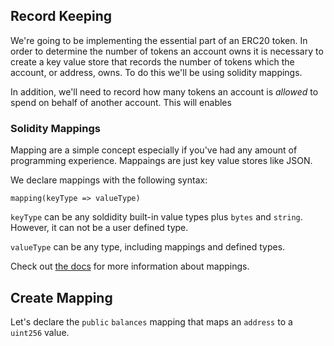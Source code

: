 ## Record Keeping

We're going to be implementing the essential part of an ERC20 token. In order to determine the number of tokens an account owns it is necessary to create a key value store that records the number of tokens which the account, or address, owns. To do this we'll be using solidity mappings.

In addition, we'll need to record how many tokens an account is *allowed* to spend on behalf of another account. This will enables

### Solidity Mappings
Mapping are a simple concept especially if you've had any amount of programming experience. Mappaings are just key value stores like JSON.


We declare mappings with the following syntax:
```
mapping(keyType => valueType)
```

`keyType` can be any soldidity built-in value types plus `bytes` and `string`. However, it can not be a user defined type.

`valueType` can be any type, including mappings and defined types.

Check out [the docs](https://solidity.readthedocs.io/en/v0.5.8/types.html#mapping-types) for more information about mappings.

## Create Mapping
Let's declare the `public` `balances` mapping that maps an `address` to a `uint256` value.